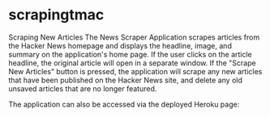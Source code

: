 # scrapingtmac
Scraping New Articles
The News Scraper Application scrapes articles from the Hacker News homepage and displays the headline, image, and summary on the application's home page. If the user clicks on the article headline, the original article will open in a separate window. If the "Scrape New Articles" button is pressed, the application will scrape any new articles that have been published on the Hacker News site, and delete any old unsaved articles that are no longer featured.

The application can also be accessed via the deployed Heroku page: